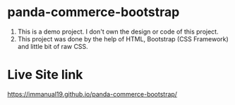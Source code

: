 # panda-commerce-bootstrap

1. This is a demo project. I don't own the design or code of this project.
2. This project was done by the help of HTML, Bootstrap (CSS Framework) and little bit of raw CSS.

# Live Site link

https://immanual19.github.io/panda-commerce-bootstrap/
